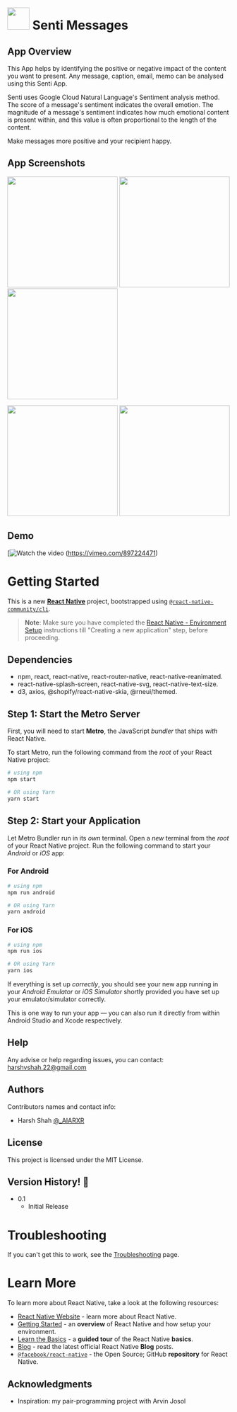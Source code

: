 
# <img src="./assets/images/logo/image2vector.png" width="50"> Senti Messages

## App Overview

This App helps by identifying the positive or negative impact of the content you want to present. Any message, caption, email, memo can be analysed using this Senti App.

Senti uses Google Cloud Natural Language's Sentiment analysis method. The score of a message's sentiment indicates the overall emotion. The magnitude of a message's sentiment indicates how much emotional content is present within, and this value is often proportional to the length of the content.

Make messages more positive and your recipient happy.

## App Screenshots
<p float="left">
<img src="./assets/images/screenshots/screen-image1.png" width="250">
<img src="./assets/images/screenshots/screen-image2.png" width="250">
<img src="./assets/images/screenshots/screen-image3.png" width="250">
</p>
<p float="left">
<img src="./assets/images/screenshots/screen-image4.png" width="250">
<img src="./assets/images/screenshots/screen-image5.png" width="250">
</p>

## Demo
[![Watch the video](./assets/images/logo/image2vector.png) (https://vimeo.com/897224471)


# Getting Started

This is a new [**React Native**](https://reactnative.dev) project, bootstrapped using [`@react-native-community/cli`](https://github.com/react-native-community/cli).

>**Note**: Make sure you have completed the [React Native - Environment Setup](https://reactnative.dev/docs/environment-setup) instructions till "Creating a new application" step, before proceeding.

## Dependencies
* npm, react, react-native, react-router-native, react-native-reanimated.
* react-native-splash-screen, react-native-svg, react-native-text-size.
* d3, axios, @shopify/react-native-skia, @rneui/themed.

## Step 1: Start the Metro Server

First, you will need to start **Metro**, the JavaScript _bundler_ that ships _with_ React Native.

To start Metro, run the following command from the _root_ of your React Native project:

```bash
# using npm
npm start

# OR using Yarn
yarn start
```

## Step 2: Start your Application

Let Metro Bundler run in its _own_ terminal. Open a _new_ terminal from the _root_ of your React Native project. Run the following command to start your _Android_ or _iOS_ app:

### For Android

```bash
# using npm
npm run android

# OR using Yarn
yarn android
```

### For iOS

```bash
# using npm
npm run ios

# OR using Yarn
yarn ios
```

If everything is set up _correctly_, you should see your new app running in your _Android Emulator_ or _iOS Simulator_ shortly provided you have set up your emulator/simulator correctly.

This is one way to run your app — you can also run it directly from within Android Studio and Xcode respectively.

## Help

Any advise or help regarding issues, you can contact: harshvshah.22@gmail.com

## Authors

Contributors names and contact info:
* Harsh Shah [@_AIARXR](https://twitter.com/_AIARXR)

## License

This project is licensed under the MIT License.

## Version History! :tada:

* 0.1
    * Initial Release

# Troubleshooting

If you can't get this to work, see the [Troubleshooting](https://reactnative.dev/docs/troubleshooting) page.

# Learn More

To learn more about React Native, take a look at the following resources:

- [React Native Website](https://reactnative.dev) - learn more about React Native.
- [Getting Started](https://reactnative.dev/docs/environment-setup) - an **overview** of React Native and how setup your environment.
- [Learn the Basics](https://reactnative.dev/docs/getting-started) - a **guided tour** of the React Native **basics**.
- [Blog](https://reactnative.dev/blog) - read the latest official React Native **Blog** posts.
- [`@facebook/react-native`](https://github.com/facebook/react-native) - the Open Source; GitHub **repository** for React Native.

## Acknowledgments

* Inspiration: my pair-programming project with Arvin Josol
